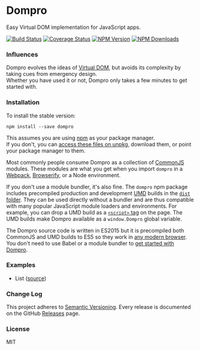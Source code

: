 Dompro
======
Easy Virtual DOM implementation for JavaScript apps.  

[![Build Status](https://travis-ci.org/stremann/dompro.svg?branch=master)](https://travis-ci.org/stremann/dompro)
[![Coverage Status](https://coveralls.io/repos/github/stremann/dompro/badge.svg?branch=master)](https://coveralls.io/github/stremann/dompro?branch=master)
[![NPM Version](https://img.shields.io/npm/v/dompro.svg)](https://www.npmjs.com/package/dompro)
[![NPM Downloads](https://img.shields.io/npm/dm/dompro.svg?style=flat-square)](https://www.npmjs.com/package/dompro)

### Influences

Dompro evolves the ideas of [Virtual DOM](https://github.com/Matt-Esch/virtual-dom), but avoids its complexity by taking cues from emergency design.  
Whether you have used it or not, Dompro only takes a few minutes to get started with.

### Installation

To install the stable version:

```
npm install --save dompro
```

This assumes you are using [npm](https://www.npmjs.com/) as your package manager.  
If you don't, you can [access these files on unpkg](https://unpkg.com/dompro/), download them, or point your package manager to them.

Most commonly people consume Dompro as a collection of [CommonJS](http://webpack.github.io/docs/commonjs.html) modules. 
These modules are what you get when you import `dompro` in a [Webpack](http://webpack.github.io), [Browserify](http://browserify.org/), or a Node environment.

If you don't use a module bundler, it's also fine. 
The `dompro` npm package includes precompiled production and development [UMD](https://github.com/umdjs/umd) builds in the [`dist` folder](https://unpkg.com/dompro/dist/). 
They can be used directly without a bundler and are thus compatible with many popular JavaScript module loaders and environments. 
For example, you can drop a UMD build as a [`<script>` tag](https://unpkg.com/dompro/dist/dompro.js) on the page. 
The UMD builds make Dompro available as a `window.Dompro` global variable.

The Dompro source code is written in ES2015 but it is precompiled both CommonJS and UMD builds to ES5 so they work in [any modern browser](http://caniuse.com/#feat=es5). 
You don't need to use Babel or a module bundler to [get started with Dompro](https://github.com/stremann/dompro/blob/master/examples/counter/pure%20%2B%20dompro/index.html).

### Examples

* List ([source](https://github.com/stremann/dompro/tree/master/examples/list))

### Change Log

This project adheres to [Semantic Versioning](http://semver.org/).
Every release is documented on the GitHub [Releases](https://github.com/stremann/dompro/releases) page.

### License

MIT